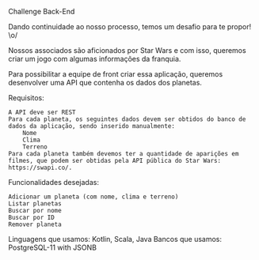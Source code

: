 Challenge Back-End

Dando continuidade ao nosso processo, temos um desafio para te propor! \o/

Nossos associados são aficionados por Star Wars e com isso, queremos criar um jogo com algumas informações da franquia.

Para possibilitar a equipe de front criar essa aplicação, queremos desenvolver uma API que contenha os dados dos planetas.

Requisitos:

    A API deve ser REST
    Para cada planeta, os seguintes dados devem ser obtidos do banco de dados da aplicação, sendo inserido manualmente:
        Nome
        Clima
        Terreno
    Para cada planeta também devemos ter a quantidade de aparições em filmes, que podem ser obtidas pela API pública do Star Wars: https://swapi.co/.

Funcionalidades desejadas:

    Adicionar um planeta (com nome, clima e terreno)
    Listar planetas
    Buscar por nome
    Buscar por ID
    Remover planeta

Linguagens que usamos: Kotlin, Scala, Java
Bancos que usamos: PostgreSQL-11 with JSONB